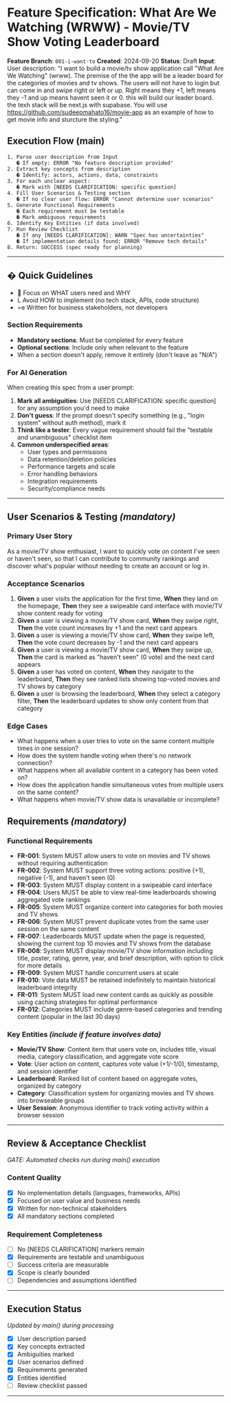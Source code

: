 # Feature Specification: What Are We Watching (WRWW) - Movie/TV Show Voting Leaderboard

**Feature Branch**: `001-i-want-to`
**Created**: 2024-09-20
**Status**: Draft
**Input**: User description: "I want to build a movie/tv show application call \"What Are We Watching\" (wrww). The premise of the the app will be a leader board for the categories of movies and tv shows. The users will not have to login but can come in and swipe right or left or up. Right means they +1, left means they -1 and up means havent seen it or 0. this will build our leader board. the texh stack will be next.js with supabase. You will use https://github.com/sudeepmahato16/movie-app as an example of how to get movie info and sturcture the styling."

## Execution Flow (main)
```
1. Parse user description from Input
   � If empty: ERROR "No feature description provided"
2. Extract key concepts from description
   � Identify: actors, actions, data, constraints
3. For each unclear aspect:
   � Mark with [NEEDS CLARIFICATION: specific question]
4. Fill User Scenarios & Testing section
   � If no clear user flow: ERROR "Cannot determine user scenarios"
5. Generate Functional Requirements
   � Each requirement must be testable
   � Mark ambiguous requirements
6. Identify Key Entities (if data involved)
7. Run Review Checklist
   � If any [NEEDS CLARIFICATION]: WARN "Spec has uncertainties"
   � If implementation details found: ERROR "Remove tech details"
8. Return: SUCCESS (spec ready for planning)
```

---

## � Quick Guidelines
-  Focus on WHAT users need and WHY
- L Avoid HOW to implement (no tech stack, APIs, code structure)
- =e Written for business stakeholders, not developers

### Section Requirements
- **Mandatory sections**: Must be completed for every feature
- **Optional sections**: Include only when relevant to the feature
- When a section doesn't apply, remove it entirely (don't leave as "N/A")

### For AI Generation
When creating this spec from a user prompt:
1. **Mark all ambiguities**: Use [NEEDS CLARIFICATION: specific question] for any assumption you'd need to make
2. **Don't guess**: If the prompt doesn't specify something (e.g., "login system" without auth method), mark it
3. **Think like a tester**: Every vague requirement should fail the "testable and unambiguous" checklist item
4. **Common underspecified areas**:
   - User types and permissions
   - Data retention/deletion policies
   - Performance targets and scale
   - Error handling behaviors
   - Integration requirements
   - Security/compliance needs

---

## User Scenarios & Testing *(mandatory)*

### Primary User Story
As a movie/TV show enthusiast, I want to quickly vote on content I've seen or haven't seen, so that I can contribute to community rankings and discover what's popular without needing to create an account or log in.

### Acceptance Scenarios
1. **Given** a user visits the application for the first time, **When** they land on the homepage, **Then** they see a swipeable card interface with movie/TV show content ready for voting
2. **Given** a user is viewing a movie/TV show card, **When** they swipe right, **Then** the vote count increases by +1 and the next card appears
3. **Given** a user is viewing a movie/TV show card, **When** they swipe left, **Then** the vote count decreases by -1 and the next card appears
4. **Given** a user is viewing a movie/TV show card, **When** they swipe up, **Then** the card is marked as "haven't seen" (0 vote) and the next card appears
5. **Given** a user has voted on content, **When** they navigate to the leaderboard, **Then** they see ranked lists showing top-voted movies and TV shows by category
6. **Given** a user is browsing the leaderboard, **When** they select a category filter, **Then** the leaderboard updates to show only content from that category

### Edge Cases
- What happens when a user tries to vote on the same content multiple times in one session?
- How does the system handle voting when there's no network connection?
- What happens when all available content in a category has been voted on?
- How does the application handle simultaneous votes from multiple users on the same content?
- What happens when movie/TV show data is unavailable or incomplete?

## Requirements *(mandatory)*

### Functional Requirements
- **FR-001**: System MUST allow users to vote on movies and TV shows without requiring authentication
- **FR-002**: System MUST support three voting actions: positive (+1), negative (-1), and haven't seen (0)
- **FR-003**: System MUST display content in a swipeable card interface
- **FR-004**: Users MUST be able to view real-time leaderboards showing aggregated vote rankings
- **FR-005**: System MUST organize content into categories for both movies and TV shows
- **FR-006**: System MUST prevent duplicate votes from the same user session on the same content
- **FR-007**: Leaderboards MUST update when the page is requested, showing the current top 10 movies and TV shows from the database
- **FR-008**: System MUST display movie/TV show information including title, poster, rating, genre, year, and brief description, with option to click for more details
- **FR-009**: System MUST handle concurrent users at scale
- **FR-010**: Vote data MUST be retained indefinitely to maintain historical leaderboard integrity
- **FR-011**: System MUST load new content cards as quickly as possible using caching strategies for optimal performance
- **FR-012**: Categories MUST include genre-based categories and trending content (popular in the last 30 days)

### Key Entities *(include if feature involves data)*
- **Movie/TV Show**: Content item that users vote on, includes title, visual media, category classification, and aggregate vote score
- **Vote**: User action on content, captures vote value (+1/-1/0), timestamp, and session identifier
- **Leaderboard**: Ranked list of content based on aggregate votes, organized by category
- **Category**: Classification system for organizing movies and TV shows into browseable groups
- **User Session**: Anonymous identifier to track voting activity within a browser session

---

## Review & Acceptance Checklist
*GATE: Automated checks run during main() execution*

### Content Quality
- [x] No implementation details (languages, frameworks, APIs)
- [x] Focused on user value and business needs
- [x] Written for non-technical stakeholders
- [x] All mandatory sections completed

### Requirement Completeness
- [ ] No [NEEDS CLARIFICATION] markers remain
- [x] Requirements are testable and unambiguous
- [ ] Success criteria are measurable
- [x] Scope is clearly bounded
- [ ] Dependencies and assumptions identified

---

## Execution Status
*Updated by main() during processing*

- [x] User description parsed
- [x] Key concepts extracted
- [x] Ambiguities marked
- [x] User scenarios defined
- [x] Requirements generated
- [x] Entities identified
- [ ] Review checklist passed

---